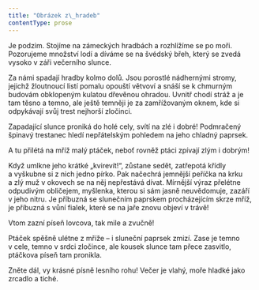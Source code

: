```yaml
---
title: "Obrázek z\_hradeb"
contentType: prose
---
```


<section>

Je podzim. Stojíme na zámeckých hradbách a rozhlížíme se po moři. Pozorujeme množství lodí a díváme se na švédský břeh, který se zvedá vysoko v záři večerního slunce.

Za námi spadají hradby kolmo dolů. Jsou porostlé nádhernými stromy, jejichž žloutnoucí listí pomalu opouští větvoví a snáší se k chmurným budovám obklopeným kulatou dřevěnou ohradou. Uvnitř chodí stráž a je tam těsno a temno, ale ještě temněji je za zamřížovaným oknem, kde si odpykávají svůj trest nejhorší zločinci.

Zapadající slunce proniká do holé cely, svítí na zlé i dobré! Podmračený špinavý trestanec hledí nepřátelským pohledem na jeho chladný paprsek.

A tu přilétá na mříž malý ptáček, neboť rovněž ptáci zpívají zlým i dobrým!

Když umlkne jeho krátké „kvirevít!“, zůstane sedět, zatřepotá křídly a vyškubne si z nich jedno pírko. Pak načechrá jemnější peříčka na krku a zlý muž v okovech se na něj nepřestává dívat. Mírnější výraz přelétne odpudivým obličejem, myšlenka, kterou si sám jasně neuvědomuje, zazáří v jeho nitru. Je příbuzná se slunečním paprskem procházejícím skrze mříž, je příbuzná s vůní fialek, které se na jaře znovu objeví v trávě!

Vtom zazní píseň lovcova, tak mile a zvučně!

Ptáček spěšně ulétne z mříže – i sluneční paprsek zmizí. Zase je temno v cele, temno v srdci zločince, ale kousek slunce tam přece zasvitlo, ptáčkova píseň tam pronikla.

Zněte dál, vy krásné písně lesního rohu! Večer je vlahý, moře hladké jako zrcadlo a tiché.

</section>
